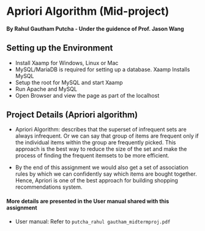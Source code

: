# Apriori Algorithm (Mid-project)
#### By Rahul Gautham Putcha - Under the guidence of Prof. Jason Wang

## Setting up the Environment
- Install Xaamp for Windows, Linux or Mac
- MySQL/MariaDB is required for setting up a database. Xaamp Installs MySQL
- Setup the root for MySQL and start Xaamp
- Run Apache and MySQL
- Open Browser and view the page as part of the localhost


## Project Details (Apriori algorithm)
- Apriori Algorithm: describes that the superset of infrequent sets are always infrequent. Or we can say that group of items are frequent only if the individual items within the group are frequently picked. This approach is the best way to reduce the size of the set and make the process of finding the frequent itemsets to be more efficient.

- By the end of this assignment we would also get a set of association rules by which we can confidently say which items are bought together. Hence, Apriori is one of the best approach for building shopping recommendations system.

#### More details are presented in the User manual shared with this assignment
- User manual: Refer to `putcha_rahul gautham_midtermproj.pdf`
